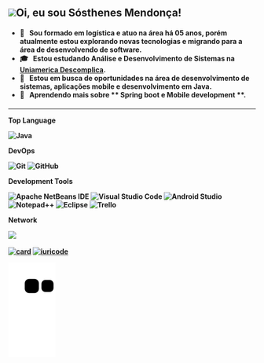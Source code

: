 <h2><img src="https://media.giphy.com/media/hvRJCLFzcasrR4ia7z/giphy.gif" width="25px">Oi, eu sou Sósthenes Mendonça! </h2></img>

<h4>
  
- 🤔 &nbsp; Sou formado em logística e atuo na área há 05 anos, porém atualmente estou explorando novas tecnologias e migrando para a área de desenvolvendo de software.
- 🎓 &nbsp; Estou estudando Análise e Desenvolvimento de Sistemas na <a href="https://descomplica.com.br/faculdade/">Uniamerica Descomplica</a>.
- 💼 &nbsp; Estou em busca de oportunidades na área de desenvolvimento de sistemas, aplicações mobile e desenvolvimento em Java.
- 🌱 &nbsp; Aprendendo mais sobre ** Spring boot e Mobile development **.
  
<h4>

  ----

  **Top Language**
  
  ![Java](https://img.shields.io/badge/-Java-333333?style=flat&logo=Java&logoColor=007396)
  
  
**DevOps**

  ![Git](https://img.shields.io/badge/-Git-333333?style=flat&logo=git)
  ![GitHub](https://img.shields.io/badge/-GitHub-333333?style=flat&logo=github)

**Development Tools**
  
  ![`Apache NetBeans IDE`](https://img.shields.io/badge/-Apache%20NetBeans%20IDE-333333?style=flat&logo=Apache-NetBeans-IDE&logoColor=007ACC)
  ![Visual Studio Code](https://img.shields.io/badge/-Visual%20Studio%20Code-333333?style=flat&logo=visual-studio-code&logoColor=007ACC)
  ![Android Studio](https://img.shields.io/badge/-Android%20Studio-333333?style=flat&logo=Android-Studio&logoColor=007ACC)
  ![`Notepad++`](https://img.shields.io/badge/-Notepad++-333333?style=flat&logo=Notepad++&logoColor=007ACC)
  ![Eclipse](https://img.shields.io/badge/-Eclipse-333333?style=flat&logo=eclipse-ide&logoColor=2C2255)
  ![Trello](https://img.shields.io/badge/-Trello-333333?style=flat&logo=trello&logoColor=007ACC)
  
 
  
  


  **Network**
  
  <a href="https://www.linkedin.com/in/sósthenes-mendonça-a002b9119" target="_blank"><img src="https://img.shields.io/badge/-LinkedIn-%230077B5?style=for-the-badge&logo=linkedin&logoColor=white" target="_blank"></a> 
  


[![card](https://github-readme-stats.vercel.app/api?username=SosthenesMS&theme=tokyonight&show_icons=true)](https://github.com/iuricode/)  [![iuricode](https://github-readme-stats.vercel.app/api/top-langs/?username=SosthenesMS&hide=html&layout=compact&theme=tokyonight)](https://github.com/iuricode/)

  

  
![Snake animation](https://github.com/rafaballerini/rafaballerini/blob/output/github-contribution-grid-snake.svg)  
  
  
  
  
  
  
  <!--
  
   <a href="https://github.com/SosthenesMS/github-readme-stats">
  <img align="center" src="https://github-readme-stats.vercel.app/api/pin/?username=SosthenesMS&repo=SosthenesMS&theme=tokyonight" />
</a>
  
  
  
  
  
  
<!--  
  

|------|--------|


| <a href="https://github.com/SosthenesMS/github-readme-stats.vercel.app"><img align="center" src="https://github-readme-stats.vercel.app/api?username=SosthenesMS&show_icons=true&include_all_commits=true&theme=tokyonight&hide_border=true" alt="Anurag's github stats" /></a> | <a href="https://github.com/SosthenesMS/github-readme-stats"><img align="center" src="https://github-readme-stats.vercel.app/api/top-langs/?username=SosthenesMS&layout=compact&theme=tokyonight&hide_border=true" /></a> |
| ------------- | ------------- |







  ![Snake animation](https://github.com/rafaballerini/rafaballerini/blob/output/github-contribution-grid-snake.svg)
  
  
  


<h3 align="center">Trabalhando em:</h3>

<p align="center">
  <a href="https://github.com/SosthenesMS/SosthenesMS">
    <img
      align="center"
      height="120em"
      src="https://github-readme-stats.vercel.app/api/pin/?username=SosthenesMS&repo=SosthenesMS&theme=tokyonight">
    </img>
  </a>
</p>


-->

<!--
**SosthenesMS/SosthenesMS** is a ✨ _special_ ✨ repository because its `README.md` (this file) appears on your GitHub profile.

Here are some ideas to get you started:

- 🔭 I’m currently working on ...
- 🌱 I’m currently learning ...
- 👯 I’m looking to collaborate on ...
- 🤔 I’m looking for help with ...
- 💬 Ask me about ...
- 📫 How to reach me: ...
- 😄 Pronouns: ...
- ⚡ Fun fact: ...
-->
